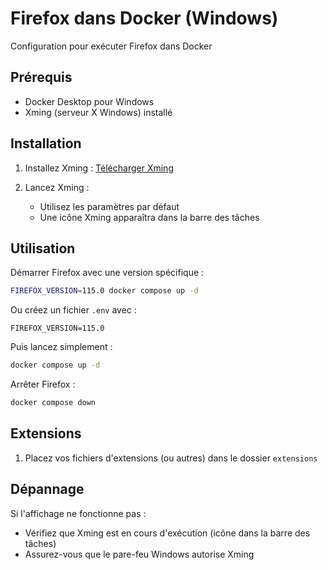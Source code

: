 # Firefox dans Docker (Windows)

Configuration pour exécuter Firefox dans Docker

## Prérequis

- Docker Desktop pour Windows
- Xming (serveur X Windows) installé

## Installation

1. Installez Xming : [Télécharger Xming](http://www.straightrunning.com/XmingNotes/)

2. Lancez Xming :
   - Utilisez les paramètres par défaut
   - Une icône Xming apparaîtra dans la barre des tâches

## Utilisation

Démarrer Firefox avec une version spécifique :
```bash
FIREFOX_VERSION=115.0 docker compose up -d
```

Ou créez un fichier `.env` avec :
```
FIREFOX_VERSION=115.0
```
Puis lancez simplement :
```bash
docker compose up -d
```

Arrêter Firefox :
```bash
docker compose down
```

## Extensions

1. Placez vos fichiers d'extensions (ou autres) dans le dossier `extensions`

## Dépannage

Si l'affichage ne fonctionne pas :
- Vérifiez que Xming est en cours d'exécution (icône dans la barre des tâches)
- Assurez-vous que le pare-feu Windows autorise Xming
